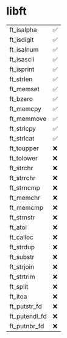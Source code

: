# libft

|   |   |
|---|---|
| ft_isalpha       | ✅ |
| ft_isdigit       | ✅ |
| ft_isalnum       | ✅ |
| ft_isascii       | ✅ |
| ft_isprint       | ✅ |
| ft_strlen        | ✅ |
| ft_memset        | ✅ |
| ft_bzero         | ✅ |
| ft_memcpy        | ✅ |
| ft_memmove       | ✅ |
| ft_strlcpy       | ✅ |
| ft_strlcat       | ✅ |
| ft_toupper       | ❌ |
| ft_tolower       | ❌ |
| ft_strchr        | ❌ |
| ft_strrchr       | ❌ |
| ft_strncmp       | ❌ |
| ft_memchr        | ❌ |
| ft_memcmp        | ❌ |
| ft_strnstr       | ❌ |
| ft_atoi          | ❌ |
| ft_calloc        | ❌ |
| ft_strdup        | ❌ |
| ft_substr        | ❌ |
| ft_strjoin       | ❌ |
| ft_strtrim       | ❌ |
| ft_split         | ❌ |
| ft_itoa          | ❌ |
| ft_putstr_fd     | ❌ |
| ft_putendl_fd    | ❌ |
| ft_putnbr_fd     | ❌ |